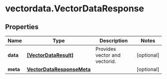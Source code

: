 # vectordata.VectorDataResponse

## Properties

Name | Type | Description | Notes
------------ | ------------- | ------------- | -------------
**data** | [**[VectorDataResult]**](VectorDataResult.md) | Provides vector and vectorid. | [optional] 
**meta** | [**VectorDataResponseMeta**](VectorDataResponseMeta.md) |  | [optional] 



